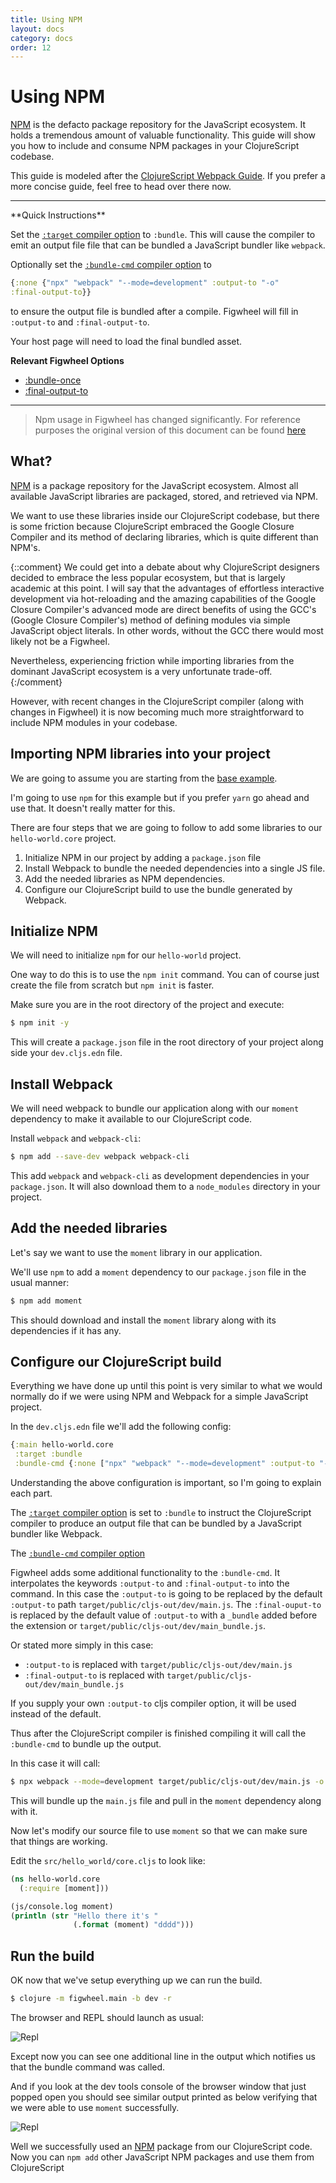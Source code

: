 ```yaml
---
title: Using NPM
layout: docs
category: docs
order: 12
---
```


# Using NPM

<div class="lead-in"><a href="https://www.npmjs.com/">NPM</a> is the
defacto package repository for the JavaScript ecosystem. It holds a
tremendous amount of valuable functionality. This guide will show you
how to include and consume NPM packages in your ClojureScript
codebase.</div>

This guide is modeled after the
[ClojureScript Webpack Guide](https://clojurescript.org/guides/webpack). If
you prefer a more concise guide, feel free to head over there now.

<hr/>
**Quick Instructions**

Set the [`:target` compiler
option](https://clojurescript.org/reference/compiler-options#target)
to `:bundle`.  This will cause the compiler to emit an output file
file that can be bundled a JavaScript bundler like `webpack`.

Optionally set the [`:bundle-cmd` compiler
option](https://clojurescript.org/reference/compiler-options#target)
to 
```clojure
{:none {"npx" "webpack" "--mode=development" :output-to "-o"
:final-output-to}}
``` 
to ensure the output file is bundled after a compile. Figwheel will fill in `:output-to` and `:final-output-to`.

Your host page will need to load the final bundled asset.

**Relevant Figwheel Options**

* [:bundle-once](/config-options#bundle-once)
* [:final-output-to](/config-options#final-output-to)

<hr/>

> Npm usage in Figwheel has changed significantly. For reference purposes the
> original version of this document can be found
> [here](/docs/npm_archived)

## What?

[NPM][npm] is a package repository for the JavaScript
ecosystem. Almost all available JavaScript libraries are packaged,
stored, and retrieved via NPM.

We want to use these libraries inside our ClojureScript codebase, but
there is some friction because ClojureScript embraced the Google
Closure Compiler and its method of declaring libraries, which is quite
different than NPM's.

{::comment}
We could get into a debate about why ClojureScript designers decided
to embrace the less popular ecosystem, but that is largely academic at
this point. I will say that the advantages of effortless interactive
development via hot-reloading and the amazing capabilities of the
Google Closure Compiler's advanced mode are direct benefits of using
the GCC's (Google Closure Compiler's) method of defining modules via
simple JavaScript object literals. In other words, without the GCC
there would most likely not be a Figwheel.

Nevertheless, experiencing friction while importing libraries from the
dominant JavaScript ecosystem is a very unfortunate trade-off.
{:/comment}

However, with recent changes in the ClojureScript compiler (along with
changes in Figwheel) it is now becoming much more straightforward to
include NPM modules in your codebase.

## Importing NPM libraries into your project

We are going to assume you are starting from the [base example][base-example-gist].

I'm going to use `npm` for this example but if you prefer `yarn` go
ahead and use that. It doesn't really matter for this.

There are four steps that we are going to follow to add some libraries to
our `hello-world.core` project.

1. Initialize NPM in our project by adding a `package.json` file
2. Install Webpack to bundle the needed dependencies into a single JS file.
3. Add the needed libraries as NPM dependencies.
4. Configure our ClojureScript build to use the bundle generated by Webpack.

## Initialize NPM

We will need to initialize `npm` for our `hello-world` project.

One way to do this is to use the `npm init` command. You can of course
just create the file from scratch but `npm init` is faster.

Make sure you are in the root directory of the project and execute:

```sh
$ npm init -y
```

This will create a `package.json` file in the root directory of your
project along side your `dev.cljs.edn` file.

## Install Webpack

We will need webpack to bundle our application along with our `moment`
dependency to make it available to our ClojureScript code.

Install `webpack` and `webpack-cli`:

```sh
$ npm add --save-dev webpack webpack-cli
```

This add `webpack` and `webpack-cli` as development dependencies in
your `package.json`. It will also download them to a `node_modules`
directory in your project.

## Add the needed libraries

Let's say we want to use the `moment` library in our
application.

We'll use `npm` to add a `moment` dependency to our `package.json`
file in the usual manner:

```sh
$ npm add moment
```

This should download and install the `moment` library along with its
dependencies if it has any. 

## Configure our ClojureScript build

Everything we have done up until this point is very similar to what we
would normally do if we were using NPM and Webpack for a simple
JavaScript project.

In the `dev.cljs.edn` file we'll add the following config:

```clojure
{:main hello-world.core
 :target :bundle
 :bundle-cmd {:none ["npx" "webpack" "--mode=development" :output-to "-o" :final-output-to]}}	
```

Understanding the above configuration is important, so I'm going to
explain each part.

The [`:target` compiler
option](https://clojurescript.org/reference/compiler-options#target)
is set to `:bundle` to instruct the ClojureScript compiler to produce
an output file that can be bundled by a JavaScript bundler like Webpack.

The [`:bundle-cmd` compiler option](https://clojurescript.org/reference/compiler-options#bundle-cmd)

Figwheel adds some additional functionality to the `:bundle-cmd`. It
interpolates the keywords `:output-to` and `:final-output-to` into the
command. In this case the `:output-to` is going to be replaced by the
default `:output-to` path `target/public/cljs-out/dev/main.js`. The
`:final-ouput-to` is replaced by the default value of `:output-to`
with a `_bundle` added before the extension or
`target/public/cljs-out/dev/main_bundle.js`.

Or stated more simply in this case:

* `:output-to` is replaced with `target/public/cljs-out/dev/main.js`
* `:final-output-to` is replaced with `target/public/cljs-out/dev/main_bundle.js`

If you supply your own `:output-to` cljs compiler option, it will be
used instead of the default.

Thus after the ClojureScript compiler is finished compiling it will
call the `:bundle-cmd` to bundle up the output.

In this case it will call:

```sh
$ npx webpack --mode=development target/public/cljs-out/dev/main.js -o target/public/cljs-out/dev/main_bundle.js
```

This will bundle up the `main.js` file and pull in the `moment`
dependency along with it.

Now let's modify our source file to use `moment` so that we can make
sure that things are working.

Edit the `src/hello_world/core.cljs` to look like:

```clojure
(ns hello-world.core
  (:require [moment]))

(js/console.log moment)
(println (str "Hello there it's "
              (.format (moment) "dddd")))
```

## Run the build

OK now that we've setup everything up we can run the build.

```sh
$ clojure -m figwheel.main -b dev -r
```

The browser and REPL should launch as usual:

![Repl](/assets/images/npm_run_build.png)

Except now you can see one additional line in the output which
notifies us that the bundle command was called.

And if you look at the dev tools console of the browser window that
just popped open you should see similar output printed as below
verifying that we were able to use `moment` successfully.

![Repl](/assets/images/npm_run_devtools_output.png)

Well we successfully used an [NPM][npm] package from our ClojureScript
code. Now you can `npm add` other JavaScript NPM packages and use them
from ClojureScript 

[base-example-gist]: https://gist.github.com/bhauman/a5251390d1b8db09f43c385fb505727d
[npm]: https://www.npmjs.com/






